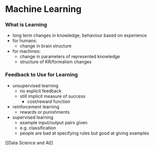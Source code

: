 # Machine Learning
### What is Learning
+ long term changes in knowledge, behaviour based on experience
+ for humans: 
	+ change in brain structure
+ for machines: 
	+ change in parameters of represented knowledge
	+ structure of KR/formalism changes

### Feedback to Use for Learning
+ unsupervised learning
	+ no explicit feedback
	+ still implicit measure of success
		+ cost/reward function
+ reinforcement learning
	+ rewards or punishments
+ supervised learning	
	+ example input/output pairs given
	+ e.g. classification
	+ people are bad at specifying rules but good at giving examples

[[Data Science and AI]]